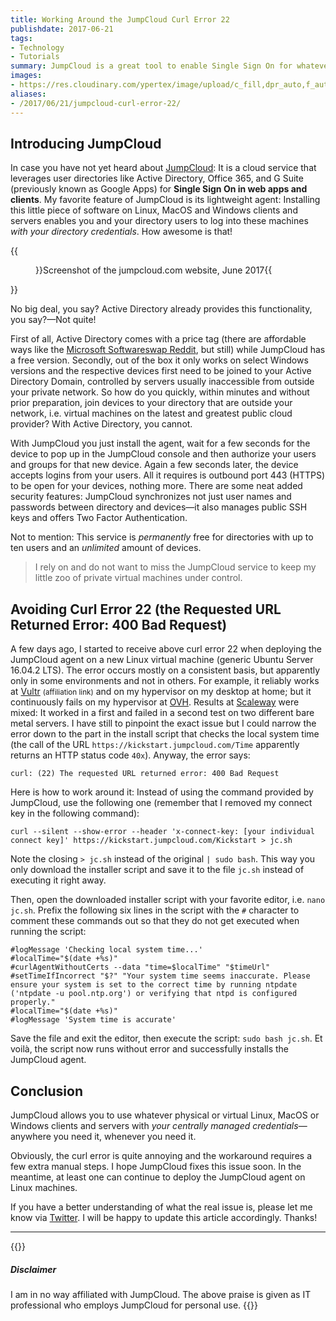 ```yaml
---
title: Working Around the JumpCloud Curl Error 22
publishdate: 2017-06-21
tags:
- Technology
- Tutorials
summary: JumpCloud is a great tool to enable Single Sign On for whatever devices you have. Find out how to work around curl error 22 to keep using it on Linux.
images:
- https://res.cloudinary.com/ypertex/image/upload/c_fill,dpr_auto,f_auto,g_auto,h_630,q_auto,w_1200/8a0f15ad-90b4-44b6-be9f-98261403072f
aliases:
- /2017/06/21/jumpcloud-curl-error-22/
---
```


## Introducing JumpCloud

In case you have not yet heard about [JumpCloud](https://jumpcloud.com/): It is a cloud service that leverages user directories like Active Directory, Office 365, and G Suite (previously known as Google Apps) for **Single Sign On in web apps and clients**. My favorite feature of JumpCloud is its lightweight agent: Installing this little piece of software on Linux, MacOS and Windows clients and servers enables you and your directory users to log into these machines *with your directory credentials*. How awesome is that!

{{<figure src="8a0f15ad-90b4-44b6-be9f-98261403072f" transformation="inline">}}Screenshot of the jumpcloud.com website, June 2017{{</figure>}}

No big deal, you say? Active Directory already provides this functionality, you say?—Not quite!

First of all, Active Directory comes with a price tag (there are affordable ways like the [Microsoft Softwareswap Reddit](https://www.reddit.com/r/microsoftsoftwareswap/), but still) while JumpCloud has a free version. Secondly, out of the box it only works on select Windows versions and the respective devices first need to be joined to your Active Directory Domain, controlled by servers usually inaccessible from outside your private network. So how do you quickly, within minutes and without prior preparation, join devices to your directory that are outside your network, i.e. virtual machines on the latest and greatest public cloud provider? With Active Directory, you cannot.

With JumpCloud you just install the agent, wait for a few seconds for the device to pop up in the JumpCloud console and then authorize your users and groups for that new device. Again a few seconds later, the device accepts logins from your users. All it requires is outbound port 443 (HTTPS) to be open for your devices, nothing more. There are some neat added security features: JumpCloud synchronizes not just user names and passwords between directory and devices—it also manages public SSH keys and offers Two Factor Authentication.

Not to mention: This service is *permanently* free for directories with up to ten users and an *unlimited* amount of devices.

> I rely on and do not want to miss the JumpCloud service to keep my little zoo of private virtual machines under control.

## Avoiding Curl Error 22 (the Requested URL Returned Error: 400 Bad Request)

A few days ago, I started to receive above curl error 22 when deploying the JumpCloud agent on a new Linux virtual machine (generic Ubuntu Server 16.04.2 LTS). The error occurs mostly on a consistent basis, but apparently only in some environments and not in others. For example, it reliably works at [Vultr](http://www.vultr.com/?ref=6803870) <small>(affiliation link)</small> and on my hypervisor on my desktop at home; but it continuously fails on my hypervisor at [OVH](https://www.ovh.com/). Results at [Scaleway](https://www.scaleway.com/) were mixed: It worked in a first and failed in a second test on two different bare metal servers. I have still to pinpoint the exact issue but I could narrow the error down to the part in the install script that checks the local system time (the call of the URL ``https://kickstart.jumpcloud.com/Time`` apparently returns an HTTP status code ``40x``). Anyway, the error says:

    curl: (22) The requested URL returned error: 400 Bad Request

Here is how to work around it: Instead of using the command provided by JumpCloud, use the following one (remember that I removed my connect key in the following command):

    curl --silent --show-error --header 'x-connect-key: [your individual connect key]' https://kickstart.jumpcloud.com/Kickstart > jc.sh

Note the closing ``> jc.sh`` instead of the original ``| sudo bash``. This way you only download the installer script and save it to the file ``jc.sh`` instead of executing it right away.

Then, open the downloaded installer script with your favorite editor, i.e. ``nano jc.sh``. Prefix the following six lines in the script with the ``#`` character to comment these commands out so that they do not get executed when running the script:

    #logMessage 'Checking local system time...'
    #localTime="$(date +%s)"
    #curlAgentWithoutCerts --data "time=$localTime" "$timeUrl"
    #setTimeIfIncorrect "$?" "Your system time seems inaccurate. Please ensure your system is set to the correct time by running ntpdate ('ntpdate -u pool.ntp.org') or verifying that ntpd is configured properly."
    #localTime="$(date +%s)"
    #logMessage 'System time is accurate'

Save the file and exit the editor, then execute the script: ``sudo bash jc.sh``. Et voilà, the script now runs without error and successfully installs the JumpCloud agent.

## Conclusion

JumpCloud allows you to use whatever physical or virtual Linux, MacOS or Windows clients and servers with *your centrally managed credentials*—anywhere you need it, whenever you need it.

Obviously, the curl error is quite annoying and the workaround requires a few extra manual steps. I hope JumpCloud fixes this issue soon. In the meantime, at least one can continue to deploy the JumpCloud agent on Linux machines.

If you have a better understanding of what the real issue is, please let me know via [Twitter](https://twitter.com/MichaelSchmidle). I will be happy to update this article accordingly. Thanks!

---

{{<note>}}
##### <i class="las la-balance-scale-left"></i> Disclaimer

I am in no way affiliated with JumpCloud. The above praise is given as IT professional who employs JumpCloud for personal use.
{{</note>}}
